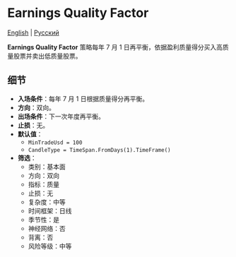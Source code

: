 # Earnings Quality Factor
[English](README.md) | [Русский](README_ru.md)

**Earnings Quality Factor** 策略每年 7 月 1 日再平衡，依据盈利质量得分买入高质量股票并卖出低质量股票。

## 细节
- **入场条件**：每年 7 月 1 日根据质量得分再平衡。
- **方向**：双向。
- **出场条件**：下一次年度再平衡。
- **止损**：无。
- **默认值**：
  - `MinTradeUsd = 100`
  - `CandleType = TimeSpan.FromDays(1).TimeFrame()`
- **筛选**：
  - 类别：基本面
  - 方向：双向
  - 指标：质量
  - 止损：无
  - 复杂度：中等
  - 时间框架：日线
  - 季节性：是
  - 神经网络：否
  - 背离：否
  - 风险等级：中等
